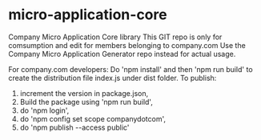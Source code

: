 # micro-application-core

Company Micro Application Core library
This GIT repo is only for comsumption and edit for members belonging to company.com
Use the Company Micro Application Generator repo instead for actual usage.

For company.com developers:
Do 'npm install' and then 'npm run build' to create the distribution file
index.js under dist folder.
To publish:

1. increment the version in package.json,
2. Build the package using 'npm run build',
3. do 'npm login',
4. do 'npm config set scope companydotcom',
5. do 'npm publish --access public'
